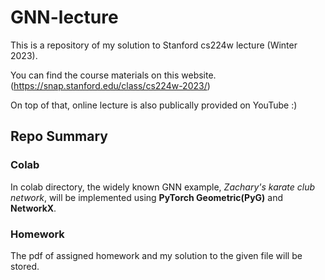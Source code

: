 # GNN-lecture

This is a repository of my solution to Stanford cs224w lecture (Winter 2023).

You can find the course materials on this website. (https://snap.stanford.edu/class/cs224w-2023/)

On top of that, online lecture is also publically provided on YouTube :)

## Repo Summary
### Colab
In colab directory, the widely known GNN example, *Zachary's karate club network*, will be implemented using **PyTorch Geometric(PyG)** and **NetworkX**.

### Homework
The pdf of assigned homework and my solution to the given file will be stored.
